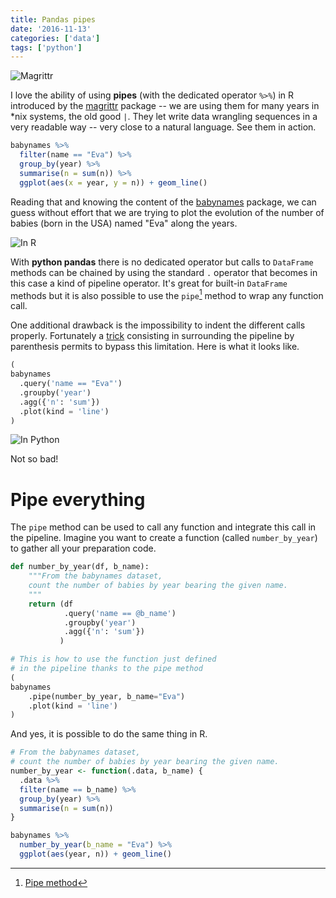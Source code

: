 ```yaml
---
title: Pandas pipes
date: '2016-11-13'
categories: ['data']
tags: ['python']
---
```


![Magrittr](/post/pandas-pipes_files/magritrr.jpeg)

I love the ability of using **pipes** (with the dedicated operator `%>%`) in R introduced by the [magrittr](https://cran.r-project.org/web/packages/magrittr/vignettes/magrittr.html) package -- we are using them for many years in *nix systems, the old good `|`. They let write data wrangling sequences in a very readable way -- very close to a natural language. See them in action.

```R
babynames %>% 
  filter(name == "Eva") %>%
  group_by(year) %>%
  summarise(n = sum(n)) %>% 
  ggplot(aes(x = year, y = n)) + geom_line()
```

Reading that and knowing the content of the [babynames](https://github.com/hadley/babynames) package, we can guess without effort that we are trying to plot the evolution of the number of babies (born in the USA) named "Eva" along the years.

![In R](/post/pandas-pipes_files/pipe-ggplot.png)

With **python pandas** there is no dedicated operator but calls to `DataFrame` methods can be chained by using the standard `.` operator that becomes in this case a kind of pipeline operator. It's great for built-in `DataFrame` methods but it is also possible to use the `pipe`[^pandas_pipe] method to wrap any function call. 

One additional drawback is the impossibility to indent the different calls properly. Fortunately a [trick](https://stackoverflow.com/questions/4768941/how-to-break-a-line-of-chained-methods-in-python) consisting in surrounding the pipeline by parenthesis permits to bypass this limitation. Here is what it looks like.

```python
(
babynames
  .query('name == "Eva"')
  .groupby('year')
  .agg({'n': 'sum'})
  .plot(kind = 'line')
)
```

![In Python](/post/pandas-pipes_files/pipe-pandas.png)

Not so bad!

# Pipe everything

The `pipe` method can be used to call any function and integrate this call in the pipeline.  Imagine you want to create a function (called `number_by_year`) to gather all your preparation code.

```python
def number_by_year(df, b_name):
    """From the babynames dataset, 
    count the number of babies by year bearing the given name.
    """
    return (df
            .query('name == @b_name')
            .groupby('year')
            .agg({'n': 'sum'})
           )

# This is how to use the function just defined
# in the pipeline thanks to the pipe method
(
babynames
    .pipe(number_by_year, b_name="Eva")
    .plot(kind = 'line')
)
```

And yes, it is possible to do the same thing in R.

```R
# From the babynames dataset, 
# count the number of babies by year bearing the given name.
number_by_year <- function(.data, b_name) {
  .data %>% 
  filter(name == b_name) %>%
  group_by(year) %>%
  summarise(n = sum(n))
}

babynames %>% 
  number_by_year(b_name = "Eva") %>% 
  ggplot(aes(year, n)) + geom_line()
```

[^pandas_pipe]: [Pipe method](http://pandas.pydata.org/pandas-docs/stable/generated/pandas.DataFrame.pipe.html)
